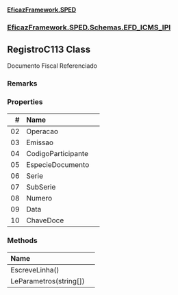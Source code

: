 #### [EficazFramework.SPED](EficazFrameworkSPED.md 'EficazFramework SPED')
### [EficazFramework.SPED.Schemas.EFD_ICMS_IPI](EficazFramework.SPED.Schemas.EFD_ICMS_IPI.md 'EficazFramework.SPED.Schemas.EFD_ICMS_IPI')

## RegistroC113 Class

Documento Fiscal Referenciado

### Remarks
### Properties

| # | Name | |
| ---: | :--- | :--- |
| 02 | Operacao |  |
| 03 | Emissao |  |
| 04 | CodigoParticipante |  |
| 05 | EspecieDocumento |  |
| 06 | Serie |  |
| 07 | SubSerie |  |
| 08 | Numero |  |
| 09 | Data |  |
| 10 | ChaveDoce |  |
### Methods

| Name | |
| :--- | :--- |
| EscreveLinha() |  |
| LeParametros(string[]) |  |
